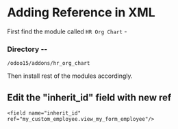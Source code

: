 # Adding Reference in XML




First find the module called `HR Org Chart` - 

### Directory -- 

```/odoo15/addons/hr_org_chart```

Then install rest of the modules accordingly.

## Edit the "inherit_id" field with new ref

```<field name="inherit_id" ref="my_custom_employee.view_my_form_employee"/>```
